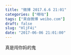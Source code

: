 ```yaml
---
title: "微博 2017.6.6 21:01"
categories: ["嘀咕"]
tags: ["来自微博 weibo.com"]
draft: false
slug: "HljF4i"
date: "2017-06-06 21:01:00"
---
```


<p>真是闯你妈的鬼 ​​​​</p>

